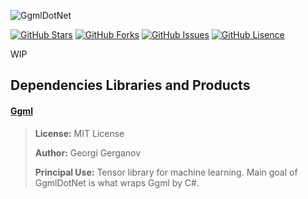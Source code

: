 ![GgmlDotNet](https://socialify.git.ci/takuya-takeuchi/GgmlDotNet/image?description=1&font=Raleway&language=1&logo=https%3A%2F%2Fgithub.com%2Ftakuya-takeuchi%2FGgmlDotNet%2Fraw%2Fmain%2Fnuget%2Fnn128.png&owner=1&pattern=Circuit%20Board&theme=Light)

[![GitHub Stars](https://img.shields.io/github/stars/takuya-takeuchi/ggmldotnet?label=STARS&color=%23DFB317&style=for-the-badge)]() [![GitHub Forks](https://img.shields.io/github/forks/takuya-takeuchi/ggmldotnet?label=FORKS&color=%236ECA00&style=for-the-badge)]() [![GitHub Issues](https://img.shields.io/github/issues/takuya-takeuchi/ggmldotnet?label=ISSUES&color=%23007EC6&style=for-the-badge)]() [![GitHub Lisence](https://img.shields.io/github/license/takuya-takeuchi/ggmldotnet?label=LISENCE&color=%239109BD&style=for-the-badge)]()

WIP
 
## Dependencies Libraries and Products

#### [Ggml](https://github.com/ggerganov/ggml)

> **License:** MIT License
>
> **Author:** Georgi Gerganov
> 
> **Principal Use:** Tensor library for machine learning. Main goal of GgmlDotNet is what wraps Ggml by C#.
